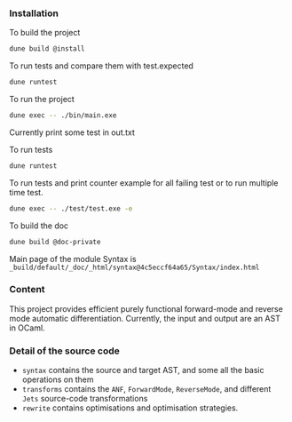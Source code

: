 ### Installation

To build the project
```bash
dune build @install
```

To run tests and compare them with test.expected
```bash
dune runtest
```

To run the project
```bash
dune exec -- ./bin/main.exe
```
Currently print some test in out.txt

To run tests
```bash
dune runtest
```

To run tests and print counter example for all failing test or to run multiple time test.
```bash
dune exec -- ./test/test.exe -e
```

To build the doc
```bash
dune build @doc-private
```
Main page of the module Syntax is `_build/default/_doc/_html/syntax@4c5eccf64a65/Syntax/index.html`

### Content

This project provides efficient purely functional forward-mode and reverse mode automatic differentiation.
Currently, the input and output are an AST in OCaml.

### Detail of the source code

- `syntax` contains the source and target AST, and some all the basic operations on them
- `transforms` contains the `ANF`, `ForwardMode`, `ReverseMode`, and different `Jets` source-code transformations
- `rewrite` contains optimisations and optimisation strategies.
